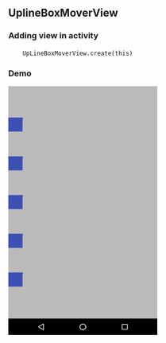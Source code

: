 ## UplineBoxMoverView

### Adding view in activity
```
    UpLineBoxMoverView.create(this)
```

### Demo

<img src = "https://raw.githubusercontent.com/Anwesh43/LinkedUpLineBoxMoverView/master/demos/uplineboxmover.gif" width = "300px" height = "500px">